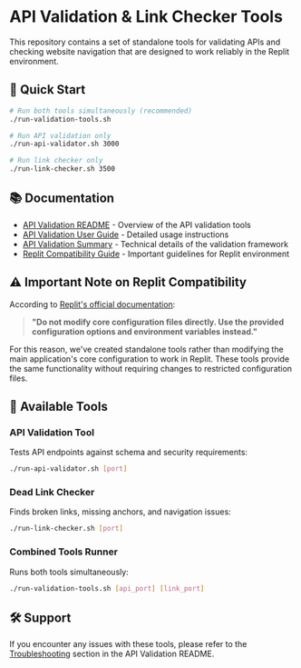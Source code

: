 # API Validation & Link Checker Tools

This repository contains a set of standalone tools for validating APIs and checking website navigation that are designed to work reliably in the Replit environment.

## 🚀 Quick Start

```bash
# Run both tools simultaneously (recommended)
./run-validation-tools.sh

# Run API validation only
./run-api-validator.sh 3000

# Run link checker only
./run-link-checker.sh 3500
```

## 📚 Documentation

- [API Validation README](./API-VALIDATION-README.md) - Overview of the API validation tools
- [API Validation User Guide](./API-VALIDATION-USER-GUIDE.md) - Detailed usage instructions
- [API Validation Summary](./API-VALIDATION-SUMMARY.md) - Technical details of the validation framework
- [Replit Compatibility Guide](./REPLIT-COMPATIBILITY.md) - Important guidelines for Replit environment

## ⚠️ Important Note on Replit Compatibility

According to [Replit's official documentation](https://docs.replit.com/programming-ide/configuring-repl):

> **"Do not modify core configuration files directly. Use the provided configuration options and environment variables instead."**

For this reason, we've created standalone tools rather than modifying the main application's core configuration to work in Replit. These tools provide the same functionality without requiring changes to restricted configuration files.

## 🔧 Available Tools

### API Validation Tool

Tests API endpoints against schema and security requirements:

```bash
./run-api-validator.sh [port]
```

### Dead Link Checker

Finds broken links, missing anchors, and navigation issues:

```bash
./run-link-checker.sh [port]
```

### Combined Tools Runner

Runs both tools simultaneously:

```bash
./run-validation-tools.sh [api_port] [link_port]
```

## 🛠 Support

If you encounter any issues with these tools, please refer to the [Troubleshooting](./API-VALIDATION-README.md#troubleshooting) section in the API Validation README.